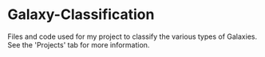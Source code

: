 # Galaxy-Classification
Files and code used for my project to classify the various types of Galaxies. See the 'Projects' tab for more information.
